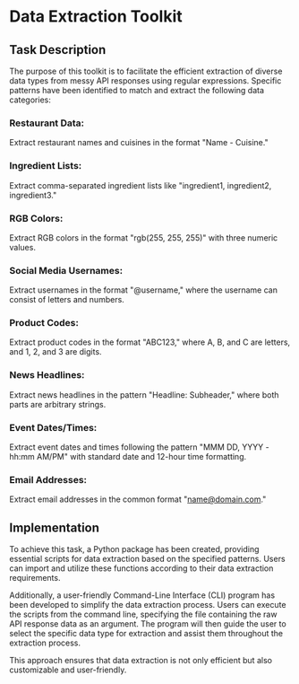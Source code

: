# Data Extraction Toolkit
## Task Description
The purpose of this toolkit is to facilitate the efficient extraction of diverse data types from messy API responses using regular expressions. Specific patterns have been identified to match and extract the following data categories:

### Restaurant Data: 
Extract restaurant names and cuisines in the format "Name - Cuisine."

### Ingredient Lists: 
Extract comma-separated ingredient lists like "ingredient1, ingredient2, ingredient3."

### RGB Colors: 
Extract RGB colors in the format "rgb(255, 255, 255)" with three numeric values.

### Social Media Usernames: 
Extract usernames in the format "@username," where the username can consist of letters and numbers.

### Product Codes: 
Extract product codes in the format "ABC123," where A, B, and C are letters, and 1, 2, and 3 are digits.

### News Headlines: 
Extract news headlines in the pattern "Headline: Subheader," where both parts are arbitrary strings.

### Event Dates/Times: 
Extract event dates and times following the pattern "MMM DD, YYYY - hh:mm AM/PM" with standard date and 12-hour time formatting.

### Email Addresses: 
Extract email addresses in the common format "name@domain.com."

## Implementation
To achieve this task, a Python package has been created, providing essential scripts for data extraction based on the specified patterns. Users can import and utilize these functions according to their data extraction requirements.

Additionally, a user-friendly Command-Line Interface (CLI) program has been developed to simplify the data extraction process. Users can execute the scripts from the command line, specifying the file containing the raw API response data as an argument. The program will then guide the user to select the specific data type for extraction and assist them throughout the extraction process.

This approach ensures that data extraction is not only efficient but also customizable and user-friendly.



